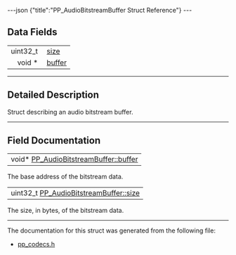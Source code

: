 ---json {"title":"PP_AudioBitstreamBuffer Struct Reference"} ---

## Data Fields

<table><tbody><tr class="odd"><td style="text-align: right;">uint32_t </td><td><a href="/docs/native-client/pepper_beta/c/struct_p_p___audio_bitstream_buffer#ab76b8c0357d850c84ff417aa1282f3da" class="el">size</a></td></tr><tr class="even"><td style="text-align: right;">void * </td><td><a href="/docs/native-client/pepper_beta/c/struct_p_p___audio_bitstream_buffer#a888a0bc135ab6e5e434927309eb5fe9a" class="el">buffer</a></td></tr></tbody></table>

---

<span id="details" class="anchor" style="margin: 0;"></span>

## Detailed Description

Struct describing an audio bitstream buffer.

---

## Field Documentation

<span id="a888a0bc135ab6e5e434927309eb5fe9a" class="anchor" style="margin: 0;"></span>

<table><tbody><tr class="odd"><td>void* <a href="/docs/native-client/pepper_beta/c/struct_p_p___audio_bitstream_buffer#a888a0bc135ab6e5e434927309eb5fe9a" class="el">PP_AudioBitstreamBuffer::buffer</a></td></tr></tbody></table>

The base address of the bitstream data.

<span id="ab76b8c0357d850c84ff417aa1282f3da" class="anchor" style="margin: 0;"></span>

<table><tbody><tr class="odd"><td>uint32_t <a href="/docs/native-client/pepper_beta/c/struct_p_p___audio_bitstream_buffer#ab76b8c0357d850c84ff417aa1282f3da" class="el">PP_AudioBitstreamBuffer::size</a></td></tr></tbody></table>

The size, in bytes, of the bitstream data.

---

The documentation for this struct was generated from the following file:

- <a href="/docs/native-client/pepper_beta/c/pp__codecs_8h/" class="el">pp_codecs.h</a>
